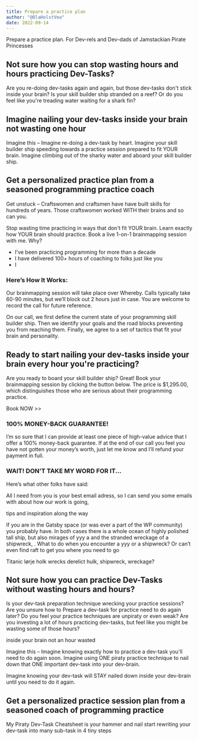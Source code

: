 ```yaml
---
title: Prepare a practice plan
author: "@OlaHolstVea"
date: 2022-09-14
---
```


Prepare a practice plan. For Dev-rels and Dev-dads of Jamstackian Pirate Princesses

## Not sure how you can stop wasting hours and hours practicing Dev-Tasks?

Are you re-doing dev-tasks again and again, but those dev-tasks don't stick inside your brain? Is your skill builder ship stranded on a reef? Or do you feel like you're treading water waiting for a shark fin?


## Imagine nailing your dev-tasks inside your brain not wasting one hour

Imagine this – Imagine re-doing a dev-task by heart. Imagine your skill builder ship speeding towards a practice session prepared to fit YOUR brain. Imagine climbing out of the sharky water and aboard your skill builder ship.



## Get a personalized practice plan from a seasoned programming practice coach

Get unstuck – Craftswomen and craftsmen have have built skills for hundreds of years. Those craftswomen worked WITH their brains and so can you.

Stop wasting time practicing in ways that don't fit YOUR brain. Learn exactly how YOUR brain should practice. Book a live 1-on-1 brainmapping session with me. Why?

* I’ve been practicing programming for more than a decade
* I have delivered 100+ hours of coaching to folks just like you
* I

### Here’s How It Works:
Our brainmapping session will take place over Whereby. Calls typically take 60-90 minutes, but we’ll block out 2 hours just in case. You are welcome to record the call for future reference.

On our call, we first define the current state of your programming skill builder ship. Then we identify your goals and the road blocks preventing you from reaching them. Finally, we agree to a set of tactics that fit your brain and personality.




## Ready to start nailing your dev-tasks inside your brain every hour you're practicing?
Are you ready to board your skill builder ship? Great! Book your brainmapping session by clicking the button below. The price is $1,295.00, which distinguishes those who are serious about their programming practice.

Book NOW >>

### 100% MONEY-BACK GUARANTEE!
I’m so sure that I can provide at least one piece of high-value advice that I offer a 100% money-back guarantee. If at the end of our call you feel you have not gotten your money’s worth, just let me know and I’ll refund your payment in full.

### WAIT! DON’T TAKE MY WORD FOR IT...
Here’s what other folks have said:

All I need from you is your best email adress, so I can send you some emails with about how our work is going,



tips and inspiration along the way


If you are in the Gatsby space (or was ever a part of the WP community) you probably have. In both cases there is a whole ocean of
highly polished tall ship,
but also mirages of yyy
a and the stranded wreckage of a shipwreck, .
What to do when you encounter a yyy or a shipwreck?
Or can’t even find raft to get you where you need to go

Titanic
lørje holk wrecks derelict hulk, shipwreck, wreckage?
##

## Not sure how you can practice Dev-Tasks without wasting hours and hours?


Is your dev-task preparation technique wrecking your practice sessions?
Are you unsure how to Prepare a dev-task for practice
 need to do again later? Do you feel your practice techniques are unpiraty or even weak? Are you investing a lot of hours practicing dev-tasks, but feel like you might be wasting some of those hours?



 inside your brain
not an hour wasted

Imagine this – Imagine knowing exactly how to practice a dev-task you'll need to do again soon. Imagine using ONE piraty practice technique to nail down that ONE important dev-task into your dev-brain.

Imagine knowing your dev-task will STAY nailed down inside your dev-brain until you need to do it again.

## Get a personalized practice session plan from a seasoned coach of programming practice


My Piraty Dev-Task Cheatsheet is your hammer and nail
start rewriting your dev-task into many sub-task in 4 tiny steps
